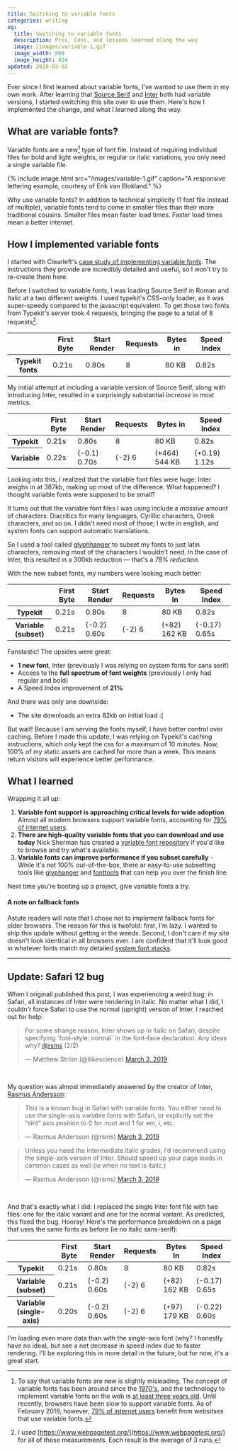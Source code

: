 ```yaml
---
title: Switching to variable fonts
categories: writing
og:
  title: Switching to variable fonts
  description: Pros, Cons, and lessons learned along the way
  image: /images/variable-1.gif
  image_width: 800
  image_height: 424
updated: 2019-03-03
---
```


Ever since I first learned about variable fonts, I've wanted to use them in my own work. After learning that  [Source Serif](https://github.com/adobe-fonts/source-serif-pro) and [Inter](https://rsms.me/inter/) both had variable versions, I started switching this site over to use them. Here's how I implemented the change, and what I learned along the way.

## What are variable fonts?

Variable fonts are a new[^1] type of font file. Instead of requiring individual files for bold and light weights, or regular or italic variations, you only need a single variable file.

{% include image.html src="/images/variable-1.gif" caption="A responsive lettering example, courtesy of Erik van Blokland." %}

Why use variable fonts? In addition to technical simplicity (1 font file instead of multiple), variable fonts tend to come in smaller files than their more traditional cousins. Smaller files mean faster load times. Faster load times mean a better internet.

## How I implemented variable fonts

I started with Clearleft's [case study of implementing variable fonts](https://medium.com/clear-left-thinking/how-to-use-variable-fonts-in-the-real-world-e6d73065a604). The instructions they provide are incredibly detailed and useful, so I won't try to re-create them here.

Before I switched to variable fonts, I was loading Source Serif in Roman and Italic at a two different weights. I used typekit's CSS-only loader, as it was super-speedy compared to the javascript equivalent. To get those two fonts from Typekit's server took 4 requests, bringing the page to a total of 8 requests[^2].

<table class="table--responsive l--mar-top-m l--mar-btm-m">
  <colgroup></colgroup>
  <colgroup span="5"></colgroup>
  <thead>
    <tr>
      <th class="table--header-empty"></th>
      <th class="t--align-right table--group-start">First Byte</th>
      <th class="t--align-right">Start Render</th>
      <th class="t--align-right">Requests</th>
      <th class="t--align-right">Bytes in</th>
      <th class="t--align-right table--group-end">Speed Index</th>
    </tr>
  </thead>
  <tbody>
    <tr>
      <th scope="row">Typekit fonts</th>
      <td data-label="First Byte" class="t--align-right t--numbers-tabular table--group-start">0.21s</td>
      <td data-label="Start Render" class="t--align-right t--numbers-tabular">0.80s</td>
      <td data-label="Requests" class="t--align-right t--numbers-tabular">8</td>
      <td data-label="Bytes In" class="t--align-right t--numbers-tabular">80 KB</td>
      <td data-label="Speed Index" class="t--align-right t--numbers-tabular table--group-end">0.82s</td>
    </tr>
  </tbody>
</table>

My initial attempt at including a variable version of Source Serif, along with introducing Inter, resulted in a surprisingly substantial _increase_ in most metrics.

<table class="table--responsive l--mar-top-m l--mar-btm-m">
  <colgroup></colgroup>
  <colgroup span="5"></colgroup>
  <thead>
    <tr>
      <th class="table--header-empty"></th>
      <th class="t--align-right table--group-start">First Byte</th>
      <th class="t--align-right">Start Render</th>
      <th class="t--align-right">Requests</th>
      <th class="t--align-right">Bytes in</th>
      <th class="t--align-right table--group-end">Speed Index</th>
    </tr>
  </thead>
  <tbody>
    <tr>
      <th scope="row">Typekit</th>
      <td data-label="First Byte" class="t--align-right t--numbers-tabular table--group-start">0.21s</td>
      <td data-label="Start Render" class="t--align-right t--numbers-tabular">0.80s</td>
      <td data-label="Requests" class="t--align-right t--numbers-tabular">8</td>
      <td data-label="Bytes In" class="t--align-right t--numbers-tabular">80 KB</td>
      <td data-label="Speed Index" class="t--align-right t--numbers-tabular table--group-end">0.82s</td>
    </tr>
    <tr>
      <th scope="row">Variable</th>
      <td data-label="First Byte" class="t--align-right t--numbers-tabular table--group-start">0.22s</td>
      <td data-label="Start Render" class="t--align-right t--numbers-tabular">
        <span class="c--green t--size-s">(-0.1)</span> 0.70s</td>
      <td data-label="Requests" class="t--align-right t--numbers-tabular">
        <span class="c--green t--size-s">(-2)</span> 6</td>
      <td data-label="Bytes In" class="t--align-right t--numbers-tabular">
        <span class="c--red t--size-s">(+464)</span> 544 KB</td>
      <td data-label="Speed Index" class="t--align-right t--numbers-tabular table--group-end">
        <span class="c--red t--size-s">(+0.19)</span> 1.12s</td>
    </tr>
  </tbody>
</table>

Looking into this, I realized that the variable font files were huge: Inter weighs in at 387kb, making up most of the difference. What happened? I thought variable fonts were supposed to be small?

It turns out that the variable font files I was using include a _massive_ amount of characters: Diacritics for many languages, Cyrillic characters, Greek characters, and so on. I didn't need most of those; I write in english, and system fonts can support automatic translations.

So I used a tool called [glyphhanger](https://github.com/filamentgroup/glyphhanger) to subset my fonts to just latin characters, removing most of the characters I wouldn't need. In the case of Inter, this resulted in a 300kb reduction — that's a *78% reduction.*

With the new subset fonts, my numbers were looking much better:

<table class="table--responsive l--mar-top-m l--mar-btm-m">
  <colgroup></colgroup>
  <colgroup span="5"></colgroup>
  <thead>
    <tr>
      <th class="table--header-empty"></th>
      <th class="t--align-right table--group-start">First Byte</th>
      <th class="t--align-right">Start Render</th>
      <th class="t--align-right">Requests</th>
      <th class="t--align-right">Bytes In</th>
      <th class="t--align-right table--group-end">Speed Index</th>
    </tr>
  </thead>
  <tbody>
    <tr>
      <th scope="row">Typekit</th>
      <td data-label="First Byte" class="t--align-right t--numbers-tabular table--group-start">0.21s</td>
      <td data-label="Start Render" class="t--align-right t--numbers-tabular">0.80s</td>
      <td data-label="Requests" class="t--align-right t--numbers-tabular">8</td>
      <td data-label="Bytes In" class="t--align-right t--numbers-tabular">80 KB</td>
      <td data-label="Speed Index" class="t--align-right t--numbers-tabular table--group-end">0.82s</td>
    </tr>
    <tr>
      <th scope="row">Variable (subset)</th>
      <td data-label="First Byte" class="t--align-right t--numbers-tabular table--group-start">0.21s</td>
      <td data-label="Start Render" class="t--align-right t--numbers-tabular">
        <span class="c--green t--size-s">(-0.2) </span>0.60s</td>
      <td data-label="Requests" class="t--align-right t--numbers-tabular">
        <span class="c--green  t--size-s">(-2) </span>6</td>
      <td data-label="Bytes In" class="t--align-right t--numbers-tabular">
        <span class="c--red  t--size-s">(+82) </span>162 KB</td>
      <td data-label="Speed Index" class="t--align-right t--numbers-tabular table--group-end">
        <span class="c--green  t--size-s">(-0.17) </span>0.65s</td>
    </tr>
  </tbody>
</table>

Fanstastic! The upsides were great:

- **1 new font**, Inter (previously I was relying on system fonts for sans serif)
- Access to the **full spectrum of font weights** (previously I only had regular and bold)
- A Speed Index improvement of **21%**

And there was only one downside:

- The site downloads an extra 82kb on initial load :(

But wait! Because I am serving the fonts myself, I have better control over caching. Before I made this update, I was relying on Typekit's caching instructions, which only kept the css for a maximum of 10 minutes. Now, 100% of my static assets are cached for more than a week. This means return visitors will experience better performance.

## What I learned

Wrapping it all up:

1. **Variable font support is approaching critical levels for wide adoption** Almost all modern browsers support variable fonts, accounting for [79% of internet users](https://caniuse.com/#search=variable%20fonts).
2. **There are high-quality variable fonts that you can download and use today** Nick Sherman has created a [variable font repository](https://v-fonts.com/) if you'd like to browse and try what's available.
3. **Variable fonts can improve performance if you subset carefully** - While it's not 100% out-of-the-box, there ar easy-to-use subsetting tools like [glyphanger](https://github.com/filamentgroup/glyphhanger) and [fonttools](https://github.com/fonttools/fonttools) that can help you over the finish line.

Next time you're booting up a project, give variable fonts a try.

#### A note on fallback fonts

Astute readers will note that I chose not to implement fallback fonts for older browsers. The reason for this is twofold: first, I'm lazy. I wanted to ship this update without getting in the weeds. Second, I don't care if my site doesn't look identical in all browsers ever. I am confident that it'll look good in whatever fonts match my detailed [system font stacks](https://gist.github.com/don1138/5761014).

---

## Update: Safari 12 bug

When I originall published this post, I was experiencing a weird bug: in Safari, all instances of Inter were rendering in italic. No matter what I did, I couldn't force Safari to use the normal (upright) version of Inter. I reached out for help:

<blockquote class="twitter-tweet" data-conversation="none" data-dnt="true"><p lang="en" dir="ltr">For some strange reason, Inter shows up in italic on Safari, despite specifying `font-style: normal` in the font-face declaration. Any ideas why? <a href="https://twitter.com/rsms?ref_src=twsrc%5Etfw">@rsms</a> (2/2)</p>&mdash; Matthew Ström (@ilikescience) <a href="https://twitter.com/ilikescience/status/1102259490576052225?ref_src=twsrc%5Etfw">March 3, 2019</a></blockquote> <script async src="https://platform.twitter.com/widgets.js" charset="utf-8"></script><br/>

My question was almost immediately answered by the creator of Inter, [Rasmus Andersson](https://rsms.me/):

<blockquote class="twitter-tweet" data-conversation="none" data-dnt="true"><p lang="en" dir="ltr">This is a known bug in Safari with variable fonts. You either need to use the single-axis variable fonts with Safari, or explicitly set the “slnt” axis position to 0 for :root and 1 for em, i, etc.</p>&mdash; Rasmus Andersson (@rsms) <a href="https://twitter.com/rsms/status/1102265361360052224?ref_src=twsrc%5Etfw">March 3, 2019</a></blockquote> <script async src="https://platform.twitter.com/widgets.js" charset="utf-8"></script>

<blockquote class="twitter-tweet" data-conversation="none" data-dnt="true"><p lang="en" dir="ltr">Unless you need the intermediate italic grades, I’d recommend using the single-axis version of Inter. Should speed up your page loads in common cases as well (ie when no text is italic.)</p>&mdash; Rasmus Andersson (@rsms) <a href="https://twitter.com/rsms/status/1102267548530176000?ref_src=twsrc%5Etfw">March 3, 2019</a></blockquote> <script async src="https://platform.twitter.com/widgets.js" charset="utf-8"></script> <br/>

And that's exactly what I did: I replaced the single Inter font file with two files: one for the italic variant and one for the normal variant. As predicted, this fixed the bug. Hooray! Here's the performance breakdown on a page that uses the same fonts as before (ie no italic sans-serif):

<table class="table--responsive l--mar-top-m l--mar-btm-m">
  <colgroup></colgroup>
  <colgroup span="5"></colgroup>
  <thead>
    <tr>
      <th class="table--header-empty"></th>
      <th class="t--align-right table--group-start">First Byte</th>
      <th class="t--align-right">Start Render</th>
      <th class="t--align-right">Requests</th>
      <th class="t--align-right">Bytes In</th>
      <th class="t--align-right table--group-end">Speed Index</th>
    </tr>
  </thead>
  <tbody>
    <tr>
      <th scope="row">Typekit</th>
      <td data-label="First Byte" class="t--align-right t--numbers-tabular table--group-start">0.21s</td>
      <td data-label="Start Render" class="t--align-right t--numbers-tabular">0.80s</td>
      <td data-label="Requests" class="t--align-right t--numbers-tabular">8</td>
      <td data-label="Bytes In" class="t--align-right t--numbers-tabular">80 KB</td>
      <td data-label="Speed Index" class="t--align-right t--numbers-tabular table--group-end">0.82s</td>
    </tr>
    <tr>
      <th scope="row">Variable (subset)</th>
      <td data-label="First Byte" class="t--align-right t--numbers-tabular table--group-start">0.21s</td>
      <td data-label="Start Render" class="t--align-right t--numbers-tabular">
        <span class="c--green t--size-s">(-0.2) </span>0.60s</td>
      <td data-label="Requests" class="t--align-right t--numbers-tabular">
        <span class="c--green  t--size-s">(-2) </span>6</td>
      <td data-label="Bytes In" class="t--align-right t--numbers-tabular">
        <span class="c--red  t--size-s">(+82) </span>162 KB</td>
      <td data-label="Speed Index" class="t--align-right t--numbers-tabular table--group-end">
        <span class="c--green  t--size-s">(-0.17) </span>0.65s</td>
    </tr>
     <tr>
      <th scope="row">Variable (single-axis)</th>
      <td data-label="First Byte" class="t--align-right t--numbers-tabular table--group-start">0.20s</td>
      <td data-label="Start Render" class="t--align-right t--numbers-tabular">
        <span class="c--green t--size-s">(-0.2) </span>0.60s</td>
      <td data-label="Requests" class="t--align-right t--numbers-tabular">
        <span class="c--green  t--size-s">(-2) </span>6</td>
      <td data-label="Bytes In" class="t--align-right t--numbers-tabular">
        <span class="c--red  t--size-s">(+97) </span>179 KB</td>
      <td data-label="Speed Index" class="t--align-right t--numbers-tabular table--group-end">
        <span class="c--green  t--size-s">(-0.22) </span>0.60s</td>
    </tr>
  </tbody>
</table>

I'm loading even more data than with the single-axis font (why? I honestly have no idea), but see a net decrease in speed index due to faster rendering. I'll be exploring this in more detail in the future, but for now, it's a great start.


[^1]: To say that variable fonts are new is slightly misleading. The concept of variable fonts has been around since the [1970's](https://eyeondesign.aiga.org/parametric-and-variable-typeface-systems-shape-shifters-for-letterforms/), and the technology to implement variable fonts on the web is [at least three years old](https://medium.com/variable-fonts/https-medium-com-tiro-introducing-opentype-variable-fonts-12ba6cd2369). Until recently, browsers have been slow to support variable fonts. As of February 2019, however, [79% of internet users](https://caniuse.com/#search=variable%20fonts) benefit from websitses that use variable fonts.

[^2]: I used [https://www.webpagetest.org/](https://www.webpagetest.org/) for all of these measurements. Each result is the average of 3 runs.